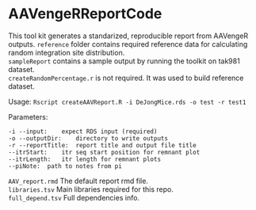 # AAVengeRReportCode

This tool kit generates a standarized, reproducible report from AAVengeR outputs. 
`reference` folder contains required reference data for calculating random integration site distribution. \
`sampleReport` contains a sample output by running the toolkit on tak981 dataset. \
`createRandomPercentage.r` is not required. It was used to build reference dataset.

Usage: `Rscript createAAVReport.R -i DeJongMice.rds -o test -r test1`

Parameters: 

`-i --input:	expect RDS input (required)` \
`-o --outputDir:	directory to write outputs ` \
`-r --reportTitle:	report title and output file title` \
`--itrStart:	itr seq start position for remnant plot` \
`--itrLength:	itr length for remnant plots` \
`--piNote:  path to notes from pi`

`AAV_report.rmd` The default report rmd file. \
`libraries.tsv` Main libraries required for this repo. \
`full_depend.tsv` Full dependencies info.
